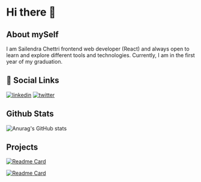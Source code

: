 # Hi there 👋 


## About mySelf

I am Sailendra Chettri frontend web developer (React) and always open to learn and explore different tools and technologies. Currently, I am in the first year of my graduation.

## 🔗 Social Links
[![linkedin](https://img.shields.io/badge/linkedin-0A66C2?style=for-the-badge&logo=linkedin&logoColor=white)](https://www.linkedin.com/in/sailendrachettri/)
[![twitter](https://img.shields.io/badge/twitter-1DA1F2?style=for-the-badge&logo=twitter&logoColor=white)](https://twitter.com/sailendrchettri)

## Github Stats
![Anurag's GitHub stats](https://github-readme-stats.vercel.app/api?username=sailendrachettri&hide=contribs,prs&show_icons=true&theme=radical)


## Projects 
[![Readme Card](https://github-readme-stats.vercel.app/api/pin/?username=sailendrachettri&repo=react-portfolio&show_owner=true)](https://github.com/sailendrachettri/react-portfolio)

[![Readme Card](https://github-readme-stats.vercel.app/api/pin/?username=sailendrachettri&repo=text-helper&show_owner=true)](https://github.com/sailendrachettri/text-helper)

<!-- Resource: https://github.com/anuraghazra/github-readme-stats  -->
